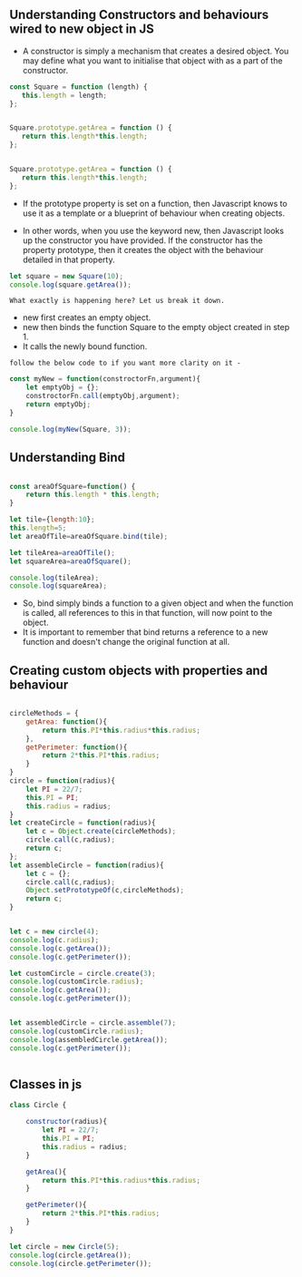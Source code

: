 ## Understanding Constructors and behaviours wired to new object in JS 

 * A constructor is simply a mechanism that creates a desired object. You may define what you want to initialise that object with as a part of the constructor.
 
 ```javascript
const Square = function (length) {
    this.length = length;
};


Square.prototype.getArea = function () {
    return this.length*this.length;
};


Square.prototype.getArea = function () {
    return this.length*this.length;
};

```
* If the prototype property is set on a function, then Javascript knows to use it as a template or a blueprint of behaviour when creating objects.

* In other words, when you use the keyword new, then Javascript looks up the constructor you have provided. If the constructor has the property prototype, then it creates the object with the behaviour detailed in that property.

```javascript
let square = new Square(10);
console.log(square.getArea());
```


`What exactly is happening here? Let us break it down.`

 * new first creates an empty object.
 * new then binds the function Square to the empty object created in step 1.
 * It calls the newly bound function.

 ``follow the below code to if you want more clarity on it -``
 
```javascript
const myNew = function(constroctorFn,argument){
    let emptyObj = {};
    constroctorFn.call(emptyObj,argument);
    return emptyObj;
}

console.log(myNew(Square, 3));

```



## Understanding Bind

```javascript

const areaOfSquare=function() {
    return this.length * this.length;
}

let tile={length:10};
this.length=5;
let areaOfTile=areaOfSquare.bind(tile);

let tileArea=areaOfTile();
let squareArea=areaOfSquare();

console.log(tileArea);
console.log(squareArea);

```



* So, bind simply binds a function to a given object and when the function is called, all references to this in that function, will now point to the object.
* It is important to remember that bind returns a reference to a new function and doesn't change the original function at all.


## Creating custom objects with properties and behaviour

```javascript

circleMethods = {
    getArea: function(){
        return this.PI*this.radius*this.radius;
    },
    getPerimeter: function(){
        return 2*this.PI*this.radius;
    }
}
circle = function(radius){
    let PI = 22/7;
    this.PI = PI;
    this.radius = radius;
}
let createCircle = function(radius){
    let c = Object.create(circleMethods);
    circle.call(c,radius);
    return c;
};
let assembleCircle = function(radius){
    let c = {};
    circle.call(c,radius);
    Object.setPrototypeOf(c,circleMethods);
    return c;
}


let c = new circle(4);
console.log(c.radius);
console.log(c.getArea());
console.log(c.getPerimeter());

let customCircle = circle.create(3);
console.log(customCircle.radius);
console.log(c.getArea());
console.log(c.getPerimeter());


let assembledCircle = circle.assemble(7);
console.log(customCircle.radius);
console.log(assembledCircle.getArea());
console.log(c.getPerimeter());



```


## Classes in js

```javascript
class Circle {

    constructor(radius){
        let PI = 22/7;
        this.PI = PI;
        this.radius = radius;
    }

    getArea(){
        return this.PI*this.radius*this.radius;
    }

    getPerimeter(){
        return 2*this.PI*this.radius;
    }
}

let circle = new Circle(5);
console.log(circle.getArea());
console.log(circle.getPerimeter());

```
